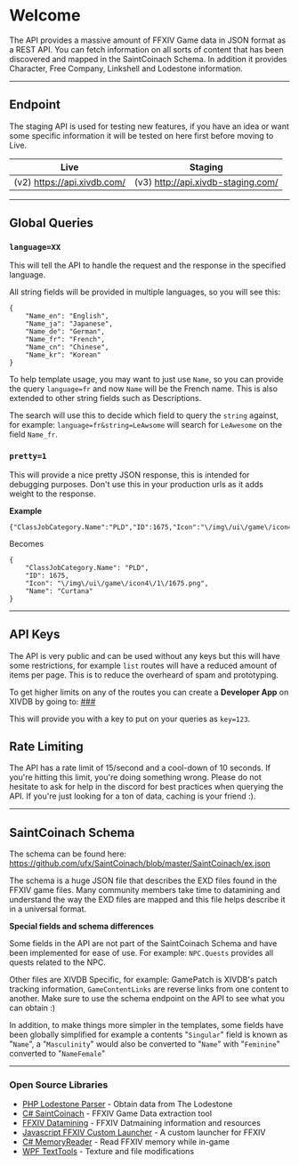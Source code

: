 # Welcome

The API provides a massive amount of FFXIV Game data in JSON format as a REST API. You can fetch information on all sorts of content that has been discovered and mapped in the SaintCoinach Schema. In addition it provides Character, Free Company, Linkshell and Lodestone information.

---

## Endpoint

The staging API is used for testing new features, if you have an idea or want some specific information it will be tested on here first before moving to Live.

| Live | Staging |
|--|--|
| (v2) https://api.xivdb.com/ | (v3) http://api.xivdb-staging.com/ |

---

## Global Queries

### `language=XX`

This will tell the API to handle the request and the response in the specified language.

All string fields will be provided in multiple languages, so you will see this:

```
{
    "Name_en": "English",
    "Name_ja": "Japanese",
    "Name_de": "German",
    "Name_fr": "French",
    "Name_cn": "Chinese",
    "Name_kr": "Korean"
}
```

To help template usage, you may want to just use `Name`, so you can provide the query `language=fr` and now `Name` will be the French name. This is also extended to other string fields such as Descriptions.

The search will use this to decide which field to query the `string` against, for example: `language=fr&string=LeAwsome` will search for `LeAwesome` on the field `Name_fr`.

### `pretty=1`

This will provide a nice pretty JSON response, this is intended for debugging purposes. Don't use this in your production urls as it adds weight to the response. 

**Example**

```
{"ClassJobCategory.Name":"PLD","ID":1675,"Icon":"\/img\/ui\/game\/icon4\/1\/1675.png","Name":"Curtana"}
```

Becomes

```
{
    "ClassJobCategory.Name": "PLD",
    "ID": 1675,
    "Icon": "\/img\/ui\/game\/icon4\/1\/1675.png",
    "Name": "Curtana"
}
```

---

## API Keys

The API is very public and can be used without any keys but this will have some restrictions, for example `list` routes will have a reduced amount of items per page. This is to reduce the overheard of spam and prototyping. 

To get higher limits on any of the routes you can create a **Developer App** on XIVDB by going to: [###](#)

This will provide you with a key to put on your queries as `key=123`.

## Rate Limiting

The API has a rate limit of 15/second and a cool-down of 10 seconds. If you're hitting this limit, you're doing something wrong. Please do not hesitate to ask for help in the discord for best practices when querying the API. If you're just looking for a ton of data, caching is your friend :).

---

## SaintCoinach Schema
The schema can be found here: https://github.com/ufx/SaintCoinach/blob/master/SaintCoinach/ex.json

The schema is a huge JSON file that describes the EXD files found in the FFXIV game files. Many community members take time to datamining and understand the way the EXD files are mapped and this file helps describe it in a universal format.

**Special fields and schema differences**

Some fields in the API are not part of the SaintCoinach Schema and have been implemented for ease of use. For example: `NPC.Quests` provides all quests related to the NPC. 

Other files are XIVDB Specific, for example: GamePatch is XIVDB's patch tracking information, `GameContentLinks` are reverse links from one content to another. Make sure to use the schema endpoint on the API to see what you can obtain :)

In addition, to make things more simpler in the templates, some fields have been globally simplified for example a contents "`Singular`" field is known as "`Name`", a "`Masculinity`"  would also be converted to "`Name`" with "`Feminine`" converted to "`NameFemale`" 

---

### Open Source Libraries

- [PHP Lodestone Parser](https://github.com/viion/lodestone-php) - Obtain data from The Lodestone
- [C# SaintCoinach](https://github.com/ufx/SaintCoinach) - FFXIV Game Data extraction tool
- [FFXIV Datamining](https://github.com/viion/ffxiv-datamining) - FFXIV Datmaining information and resources
- [Javascript FFXIV Custom Launcher](https://github.com/viion/ffxiv-launcher) - A custom launcher for FFXIV
- [C# MemoryReader](https://github.com/Icehunter/sharlayan) - Read FFXIV memory while in-game
- [WPF TextTools](https://github.com/liinko/FFXIV_TexTools2) - Texture and file modifications

